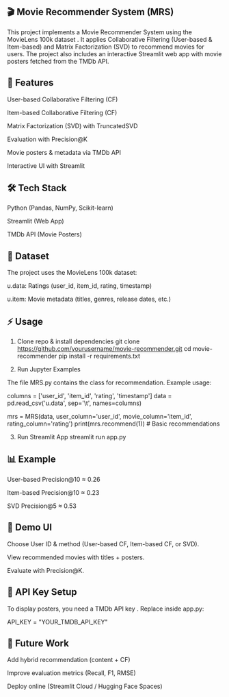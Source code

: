 ## 🎬 Movie Recommender System (MRS)

This project implements a Movie Recommender System using the MovieLens 100k dataset
.
It applies Collaborative Filtering (User-based & Item-based) and Matrix Factorization (SVD) to recommend movies for users.
The project also includes an interactive Streamlit web app with movie posters fetched from the TMDb API.

## 🚀 Features

User-based Collaborative Filtering (CF)

Item-based Collaborative Filtering (CF)

Matrix Factorization (SVD) with TruncatedSVD

Evaluation with Precision@K

Movie posters & metadata via TMDb API

Interactive UI with Streamlit

## 🛠️ Tech Stack

Python (Pandas, NumPy, Scikit-learn)

Streamlit (Web App)

TMDb API (Movie Posters)

## 📂 Dataset

The project uses the MovieLens 100k dataset:

u.data: Ratings (user_id, item_id, rating, timestamp)

u.item: Movie metadata (titles, genres, release dates, etc.)

## ⚡ Usage
1. Clone repo & install dependencies
git clone https://github.com/yourusername/movie-recommender.git
cd movie-recommender
pip install -r requirements.txt

2. Run Jupyter Examples

The file MRS.py contains the class for recommendation. Example usage:

columns = ['user_id', 'item_id', 'rating', 'timestamp']
data = pd.read_csv('u.data', sep='\t', names=columns)

mrs = MRS(data, user_column='user_id', movie_column='item_id', rating_column='rating')
print(mrs.recommend(1))   # Basic recommendations

3. Run Streamlit App
streamlit run app.py

## 📊 Example

User-based Precision@10 ≈ 0.26

Item-based Precision@10 ≈ 0.23

SVD Precision@5 ≈ 0.53

## 🌟 Demo UI

Choose User ID & method (User-based CF, Item-based CF, or SVD).

View recommended movies with titles + posters.

Evaluate with Precision@K.

## 🔑 API Key Setup

To display posters, you need a TMDb API key
.
Replace inside app.py:

API_KEY = "YOUR_TMDB_API_KEY"

## 📌 Future Work

Add hybrid recommendation (content + CF)

Improve evaluation metrics (Recall, F1, RMSE)


Deploy online (Streamlit Cloud / Hugging Face Spaces)

